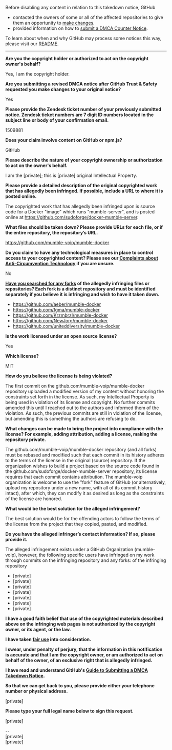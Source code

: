 Before disabling any content in relation to this takedown notice, GitHub
- contacted the owners of some or all of the affected repositories to give them an opportunity to [make changes](https://docs.github.com/en/github/site-policy/dmca-takedown-policy#a-how-does-this-actually-work).
- provided information on how to [submit a DMCA Counter Notice](https://docs.github.com/en/articles/guide-to-submitting-a-dmca-counter-notice).

To learn about when and why GitHub may process some notices this way, please visit our [README](https://github.com/github/dmca/blob/master/README.md#anatomy-of-a-takedown-notice).

---

**Are you the copyright holder or authorized to act on the copyright owner's behalf?**

Yes, I am the copyright holder.

**Are you submitting a revised DMCA notice after GitHub Trust & Safety requested you make changes to your original notice?**

Yes

**Please provide the Zendesk ticket number of your previously submitted notice. Zendesk ticket numbers are 7 digit ID numbers located in the subject line or body of your confirmation email.**

1509881

**Does your claim involve content on GitHub or npm.js?**

GitHub

**Please describe the nature of your copyright ownership or authorization to act on the owner's behalf.**

I am the [private]; this is [private] original Intellectual Property.

**Please provide a detailed description of the original copyrighted work that has allegedly been infringed. If possible, include a URL to where it is posted online.**

The copyrighted work that has allegedly been infringed upon is source code for a Docker "image" which runs "mumble-server", and is posted online at https://github.com/sudoforge/docker-mumble-server.

**What files should be taken down? Please provide URLs for each file, or if the entire repository, the repository’s URL.**

https://github.com/mumble-voip/mumble-docker

**Do you claim to have any technological measures in place to control access to your copyrighted content? Please see our <a href="https://docs.github.com/articles/guide-to-submitting-a-dmca-takedown-notice#complaints-about-anti-circumvention-technology">Complaints about Anti-Circumvention Technology</a> if you are unsure.**

No

**<a href="https://docs.github.com/articles/dmca-takedown-policy#b-what-about-forks-or-whats-a-fork">Have you searched for any forks</a> of the allegedly infringing files or repositories? Each fork is a distinct repository and must be identified separately if you believe it is infringing and wish to have it taken down.**

- https://github.com/aeber/mumble-docker    
- https://github.com/fgma/mumble-docker   
- https://github.com/Krzmbrzl/mumble-docker   
- https://github.com/NewJorg/mumble-docker    
- https://github.com/uniteddiversity/mumble-docker   

**Is the work licensed under an open source license?**

Yes

**Which license?**

MIT

**How do you believe the license is being violated?**

The first commit on the github.com/mumble-voip/mumble-docker repository uploaded a modified version of my content without honoring the constraints set forth in the license. As such, my Intellectual Property is being used in violation of its license and copyright. No further commits amended this until I reached out to the authors and informed them of the violation. As such, the previous commits are still in violation of the license, but amending this is something the authors are refusing to do.

**What changes can be made to bring the project into compliance with the license? For example, adding attribution, adding a license, making the repository private.**

The github.com/mumble-voip/mumble-docker repository (and all forks) must be rebased and modified such that each commit in its history adheres to the terms of the license in the original (source) repository. If the organization wishes to build a project based on the source code found in the github.com/sudoforge/docker-mumble-server repository, its license requires that each commit contains attribution. The mumble-voip organization is welcome to use the "fork" feature of GitHub (or alternatively, upload my repository under a new name, with all of its commit history intact), after which, they can modify it as desired as long as the constraints of the license are honored.

**What would be the best solution for the alleged infringement?**

The best solution would be for the offending actors to follow the terms of the license from the project that they copied, pasted, and modified.

**Do you have the alleged infringer’s contact information? If so, please provide it.**

The alleged infringement exists under a GitHub Organization (mumble-voip), however, the following specific users have infringed on my work through commits on the infringing repository and any forks: of the infringing repository

- [private]  
- [private]  
- [private]  
- [private]  
- [private]  
- [private]  
- [private]  

**I have a good faith belief that use of the copyrighted materials described above on the infringing web pages is not authorized by the copyright owner, or its agent, or the law.**

**I have taken <a href="https://www.lumendatabase.org/topics/22">fair use</a> into consideration.**

**I swear, under penalty of perjury, that the information in this notification is accurate and that I am the copyright owner, or am authorized to act on behalf of the owner, of an exclusive right that is allegedly infringed.**

**I have read and understand GitHub's <a href="https://docs.github.com/articles/guide-to-submitting-a-dmca-takedown-notice/">Guide to Submitting a DMCA Takedown Notice</a>.**

**So that we can get back to you, please provide either your telephone number or physical address.**

[private]  

**Please type your full legal name below to sign this request.**

[private]  

--  
[private]  
[private]  
